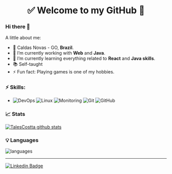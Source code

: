 <h1 align="center"> 
	✅ Welcome to my GitHub 🚀
</h1>

### Hi there 👋

<!--
**gb8may/gb8may** is a ✨ _special_ ✨ repository because its `README.md` (this file) appears on your GitHub profile.
-->

A little about me:

-  📍  Caldas Novas - GO, **Brazil**.
- 🔭  I’m currently working with **Web** and **Java**.
- 🌱  I’m currently learning everything related to **React** and **Java skills**.
- 📚  Self-taught
- ⚡  Fun fact: Playing games is one of my hobbies.

### ⚡ Skills:
- ![DevOps](https://img.shields.io/badge/-DevOps-yellowgreen) ![Linux](https://img.shields.io/badge/-Linux-FCC624?&logo=linux&logoColor=FFFFFF) ![Monitoring](https://img.shields.io/badge/-Monitoring-red) ![Git](https://img.shields.io/badge/-Git-F05032?&logo=git&logoColor=FFFFFF) ![GitHub](https://img.shields.io/badge/-GitHub-181717?&logo=GitHub&logoColor=FFFFFF)

### 📈 Stats 
 
[![TalesCostta github stats](https://github-readme-stats.vercel.app/api?username=talescosttay&theme=cobalt&show_icons=true)](https://github.com/talescostta/github-readme-stats)

### 💡  Languages 
![languages](https://github-readme-stats.vercel.app/api/top-langs/?username=talescostta&hide=scss&layout=compact&theme=cobalt&title_color=2ED3EA)

<hr>

[![Linkedin Badge](https://img.shields.io/badge/-LinkedIn-blue?style=flat-square&logo=Linkedin&logoColor=white&link=https://www.linkedin.com/in/talescostta/)](https://www.linkedin.com/in/talescostta/)
